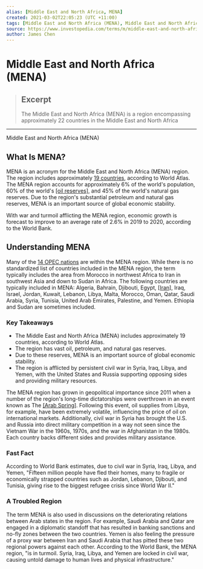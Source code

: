 ```yaml
---
alias: [Middle East and North Africa, MENA]
created: 2021-03-02T22:05:23 (UTC +11:00)
tags: [Middle East and North Africa (MENA), Middle East and North Africa (MENA)]
source: https://www.investopedia.com/terms/m/middle-east-and-north-africa-mena.asp
author: James Chen
---
```


# Middle East and North Africa (MENA)

> ## Excerpt
> The Middle East and North Africa (MENA) is a region encompassing approximately 22 countries in the Middle East and North Africa

---

Middle East and North Africa (MENA)
## What Is MENA?

MENA is an acronym for the Middle East and North Africa (MENA) region. The region includes approximately [19 countries](https://www.worldatlas.com/articles/what-are-the-mena-countries.html), according to World Atlas. The MENA region accounts for approximately 6% of the world's population, 60% of the world's [[oil reserves]](https://www.investopedia.com/terms/o/oil-reserves.asp), and 45% of the world's natural gas reserves. Due to the region's substantial petroleum and natural gas reserves, MENA is an important source of global economic stability.

With war and turmoil afflicting the MENA region, economic growth is forecast to improve to an average rate of 2.6% in 2019 to 2020, according to the World Bank.

## Understanding MENA

Many of the [14 OPEC nations](https://www.opec.org/opec_web/en/about_us/25.htm) are within the MENA region. While there is no standardized list of countries included in the MENA region, the term typically includes the area from Morocco in northwest Africa to Iran in southwest Asia and down to Sudan in Africa. The following countries are typically included in MENA: Algeria, Bahrain, Djibouti, Egypt, [[Iran]](https://www.investopedia.com/articles/investing/082115/who-are-irans-biggest-allies-and-why.asp), Iraq, Israel, Jordan, Kuwait, Lebanon, Libya, Malta, Morocco, Oman, Qatar, Saudi Arabia, Syria, Tunisia, United Arab Emirates, Palestine, and Yemen. Ethiopia and Sudan are sometimes included.

### Key Takeaways

-   The Middle East and North Africa (MENA) includes approximately 19 countries, according to World Atlas.
-   The region has vast oil, petroleum, and natural gas reserves.
-   Due to these reserves, MENA is an important source of global economic stability.
-   The region is afflicted by persistent civil war in Syria, Iraq, Libya, and Yemen, with the United States and Russia supporting opposing sides and providing military resources.

The MENA region has grown in geopolitical importance since 2011 when a number of the region's long-time dictatorships were overthrown in an event known as The [[Arab Spring]](https://www.investopedia.com/articles/investing/051315/complex-story-global-impact-low-oil-prices.asp). Following this event, oil supplies from Libya, for example, have been extremely volatile, influencing the price of oil on international markets. Additionally, civil war in Syria has brought the U.S. and Russia into direct military competition in a way not seen since the Vietnam War in the 1960s, 1970s, and the war in Afghanistan in the 1980s. Each country backs different sides and provides military assistance.

### Fast Fact

According to World Bank estimates, due to civil war in Syria, Iraq, Libya, and Yemen, "Fifteen million people have fled their homes, many to fragile or economically strapped countries such as Jordan, Lebanon, Djibouti, and Tunisia, giving rise to the biggest refugee crisis since World War II."

### A Troubled Region

The term MENA is also used in discussions on the deteriorating relations between Arab states in the region. For example, Saudi Arabia and Qatar are engaged in a diplomatic standoff that has resulted in banking sanctions and no-fly zones between the two countries. Yemen is also feeling the pressure of a proxy war between Iran and Saudi Arabia that has pitted these two regional powers against each other. According to the World Bank, the MENA region, "is in turmoil. Syria, Iraq, Libya, and Yemen are locked in civil war, causing untold damage to human lives and physical infrastructure."
